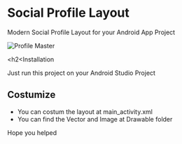 # Social Profile Layout
<p>Modern Social Profile Layout for your Android App Project</p>
<img src="https://3.bp.blogspot.com/-oHy8t5QgZG0/WqfkC9RnFTI/AAAAAAAADOc/Pzt-tRHsKP8Y7II0VhCZT9rHgWwoeSUyQCLcBGAs/s1600/my_profile.gif" alt="Profile Master" style="max-width:100%;">

<h2<Installation</h2>
<p>Just run this project on your Android Studio Project
  
<h2>Costumize</h2>
<ul>
  <li>You can costum the layout at main_activity.xml </li>
  <li>You can find the Vector and Image at Drawable folder
</ul>

Hope you helped

